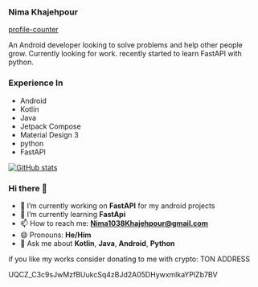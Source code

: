 ### Nima Khajehpour

[profile-counter](https://komarev.com/ghpvc/?username=NimaKhajehpour&style=flat-square)

An Android developer looking to solve problems and help other people grow. Currently looking for work.
recently started to learn FastAPI with python.

### Experience In

  - Android
  - Kotlin
  - Java
  - Jetpack Compose
  - Material Design 3
  - python
  - FastAPI
  

[![GitHub stats](https://github-readme-stats.vercel.app/api?username=NimaKhajehpour&show_icons=true&theme=transparent)](https://github.com/NimaKhajehpour)

### Hi there 👋

- 🔭 I’m currently working on **FastAPI** for my android projects
- 🌱 I’m currently learning **FastApi**
- 📫 How to reach me: **Nima1038Khajehpour@gmail.com**
- 😄 Pronouns: **He/Him**
- 💬 Ask me about **Kotlin**, **Java**, **Android**, **Python**

if you like my works consider donating to me with crypto:
TON ADDRESS

UQCZ_C3c9sJwMzfBUukcSq4zBJd2A05DHywxmlkaYPlZb7BV